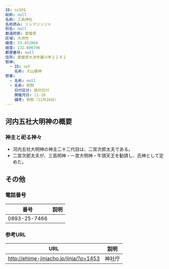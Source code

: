 ```yaml
---
ID: nz5FG
総称: null
名称: 三島神社
名称読み: ミシマジンジャ
別名: null
都道府県: 愛媛県
区域: 大洲市
緯度: 33.452068
経度: 132.606796
郵便番号: null
住所: 愛媛県大洲市蔵川甲２２８２
祭神:
  - ID: vpF
    名称: 大山積神
祭事:
  - 名称: null
  - 名称: 例祭
    日付区分: 絶対日付
    開催月日: 11-10
    備考: 例祭（11月10日）
---
```


## 河内五社大明神の概要

### 神主と祀る神々

- 河内五社大明神の神主二十二代目は、二宮次郎太夫である。
- 二宮次郎太夫が、三島明神・一宮大明神・牛頭天王を勧請し、氏神として定めた。

## その他

### 電話番号

| 番号         | 説明 |
| ------------ | ---- |
| 0893-25-7466 |      |

### 参考URL

| URL                                    | 説明   |
| -------------------------------------- | ------ |
| http://ehime-jinjacho.jp/jinja/?p=1453 | 神社庁 |
